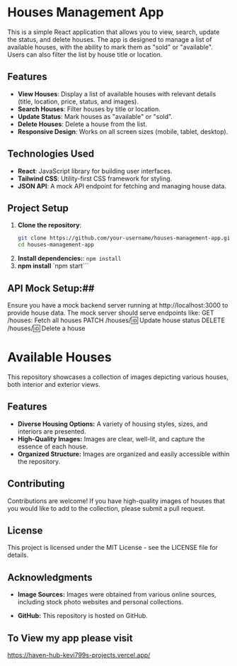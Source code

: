 # Houses Management App

This is a simple React application that allows you to view, search, update the status, and delete houses. The app is designed to manage a list of available houses, with the ability to mark them as "sold" or "available". Users can also filter the list by house title or location.

## Features

- **View Houses**: Display a list of available houses with relevant details (title, location, price, status, and images).
- **Search Houses**: Filter houses by title or location.
- **Update Status**: Mark houses as "available" or "sold".
- **Delete Houses**: Delete a house from the list.
- **Responsive Design**: Works on all screen sizes (mobile, tablet, desktop).

## Technologies Used

- **React**: JavaScript library for building user interfaces.
- **Tailwind CSS**: Utility-first CSS framework for styling.
- **JSON API**: A mock API endpoint for fetching and managing house data.

## Project Setup

1. **Clone the repository**:
   ```bash
   git clone https://github.com/your-username/houses-management-app.git
   cd houses-management-app
   ```
2. **Install dependencies:**:
   `npm install`
3. **npm install**
   `npm start```

## API Mock Setup:##

Ensure you have a mock backend server running at http://localhost:3000 to provide house data.
The mock server should serve endpoints like:
GET /houses: Fetch all houses
PATCH /houses/:id: Update house status
DELETE /houses/:id: Delete a house

# Available Houses

This repository showcases a collection of images depicting various houses, both interior and exterior views.

## Features

- **Diverse Housing Options:** A variety of housing styles, sizes, and interiors are presented.
- **High-Quality Images:** Images are clear, well-lit, and capture the essence of each house.
- **Organized Structure:** Images are organized and easily accessible within the repository.

## Contributing

Contributions are welcome! If you have high-quality images of houses that you would like to add to the collection, please submit a pull request.

## License

This project is licensed under the MIT License - see the LICENSE file for details.

## Acknowledgments

- **Image Sources:** Images were obtained from various online sources, including stock photo websites and personal collections.

- **GitHub:** This repository is hosted on GitHub.

## To View my app please visit

https://haven-hub-kevi799s-projects.vercel.app/
